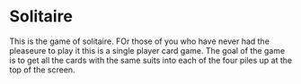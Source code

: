 # Solitaire

This is the game of solitaire. FOr those of you who have never had the pleaseure to play it this is a single player card game.
The goal of the game is to get all the cards with the same suits into each of the four piles up at the top of the screen.
